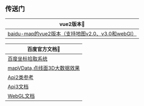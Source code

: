 ## 传送门

| vue2版本🏹       | 
| ------------- |
|[baidu-map的vue2版本（支持地图v2.0、v3.0和webGl）](https://www.npmjs.com/package/vue2-baidu-map)|

|百度官方文档🏹|
| ------------- |
|[百度坐标拾取系统](https://api.map.baidu.com/lbsapi/getpoint/index.html)|
|[mapVData,点线面3D大数据效果](https://lbsyun.baidu.com/solutions/mapvdata)|
|[Api2类参考](https://lbsyun.baidu.com/cms/jsapi/reference/jsapi_reference.html#a2b0)|
|[Api3文档](https://lbsyun.baidu.com/index.php?title=jspopular3.0)|
|[WebGL文档](https://lbsyun.baidu.com/index.php?title=jspopularGL)|